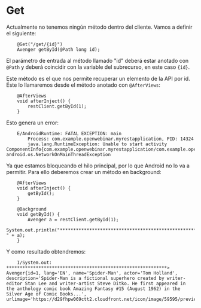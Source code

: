 # Get

Actualmente no tenemos ningún método dentro del cliente. Vamos a definir el siguiente:

```
    @Get("/get/{id}")
    Avenger getById(@Path long id);
```

El parámetro de entrada al método llamado "id" deberá estar anotado con `@Path` y deberá coincidir con la variable del subrecurso, en este caso `{id}`.

Este método es el que nos permite recuperar un elemento de la API por id. Éste lo llamaremos desde el método anotado con `@AfterViews`:

```
    @AfterViews
    void afterInject() {
        restClient.getById(1);
    }
```

Esto genera un error:

```
	E/AndroidRuntime: FATAL EXCEPTION: main
	    Process: com.example.openwebinar.myrestapplication, PID: 14324
	    java.lang.RuntimeException: Unable to start activity ComponentInfo{com.example.openwebinar.myrestapplication/com.example.openwebinar.myrestapplication.MainActivity_}: android.os.NetworkOnMainThreadException
```

Ya que estamos bloqueando el hilo principal, por lo que Android no lo va a permitir. Para ello deberemos crear un método en background:

```
    @AfterViews
    void afterInject() {
        getById();
    }

    @Background
    void getById() {
        Avenger a = restClient.getById(1);
        System.out.println("************************************************************> " + a);
    }
```

Y como resultado obtendremos:

```
	I/System.out: ************************************************************> Avenger{id=1, lang='EN', name='Spider-Man', actor='Tom Holland', description='Spider-Man is a fictional superhero created by writer-editor Stan Lee and writer-artist Steve Ditko. He first appeared in the anthology comic book Amazing Fantasy #15 (August 1962) in the Silver Age of Comic Books...', urlimage='https://d29fhpw069ctt2.cloudfront.net/icon/image/59595/preview.svg'}
```

